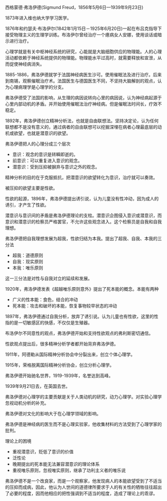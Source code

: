 

西格蒙德·弗洛伊德(Sigmund Freud，1856年5月6日—1939年9月23日)

1873年进入维也纳大学学习医学。

1876年和约瑟夫·布洛伊尔(1842年1月15日－1925年6月20日)一起在布吕克指导下接受物理主义的生理学训练。布洛伊尔曾经治疗一个癔病女人安娜，使用谈话或暗示进行治疗。

心理学就是有关中枢神经系统的研究，心能就是大脑细胞供应的物理能。人的心理活动都依赖于神经系统提供的物理能。物理能水平过高时，就需要释放和宣泄，从而促使神经病消失。


1885-1886，弗洛伊德就学于法国神经病医生沙可。使用催眠法及进行治疗。后来到南锡，观察催眠治疗术。法国医生与德国医生不同，不坚持大脑解剖的观点，认为心理病理学是心理学的分支。

弗洛伊德受了法国的影响，从生理的病因说转向心里的病因说，认为神经病起源于心里内部动机的矛盾。并开始使用催眠法治疗神经病。但是催眠法时间长，疗效不稳定。

1892年，弗洛伊德创立精神分析法，也就是自由联想法。坚持决定论，认为任何联想都不是没有意义的，通过病者的自由联想可以挖掘深埋在病者心理最底层的动机或欲望，也就是潜意识的欲望。

弗洛伊德把人的心理分成三个层次
+ 意识：观念的意识是转瞬即逝的。
+ 前意识：可以重复进入意识的观念。
+ 潜意识：受到压抑被摒弃与意识之外的观念。

精神分析的目的在于克服抵抗，把潜意识的欲望转化为意识，治疗就可以奏效。

被压抑的欲望主要是性欲。

性欲的起源，1896年，弗洛伊德提出诱引说，认为儿童没有性冲动，因为成人的诱引，才产生了性欲。

潜意识与意识间的矛盾是弗洛伊德理论的支柱。潜意识企图侵入意识或潜意识，而意识和潜意识的检察员严格罢官，不允许这些观念进入。这个检察员是自我和自我理想。

弗洛伊德把自我理想发展为超我，性欲归结为本我。提出了超我、自我、本我的三分法
+ 超我：道德原则
+ 自我：现实原则
+ 本我：唯乐原则

这一三分法是对性与自我对立的延续和发展。

1920年，弗洛伊德发表《超越唯乐原则意外》提出了死本能的概念。本能有两种
+ 广义的性本能：食色，结合的冲动
+ 死本能：攻击和破坏的本能，恢复事物较早状态的冲动

1897年，弗洛伊德通过自我分析，放弃了诱引说。认为儿童也有性欲，这里的性指的是一切敏感区的快感，不仅仅是生殖器。

布洛伊尔不同意性的观点，弗洛伊德开始和支持性欲观点的弗利斯密切通信。

性欲观点提出后，很多精神分析学者都开始背弃弗洛伊德。

1911年，阿德勒从国际精神分析协会中分裂出来，创立个体心理学。

1915年，荣格脱离国际精神分析协会，创立分析心理学。

弗洛伊德开始驰名世界，1919-1939年，名誉达到高峰。

1939年9月21日去，在英国去世。

弗洛伊德对心理学的主要贡献是关于人类动机的研究，动力心理学。对实验心理学忽视动机分析的补充。

弗洛伊德对文化的影响大于在心理学领域的影响。

弗洛伊德是神经病的医生而不是心理实验家，他收集材料的方法受到了心理学家的批判。

理论上的困境
+ 重视潜意识，贬低了意识的价值
+ 泛性论
+ 晚期提出的死本能无法兼容潜意识的理论体系
+ 重视唯乐原则，忽视唯实原则，继承了功利主义者的唯乐说

弗洛伊德不是一个改良家，而是一个观察家，他发现病人的本能欲望受到了不适当的压抑而成病，因此，他认为人世间的道德律所要求于人的有关性的牺牲往往超出了必要的程度，因而他相应的把性强调到不适当的程度，造成了理论上的乖谬。





